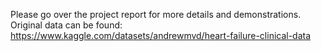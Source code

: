 Please go over the project report for more details and demonstrations.
Original data can be found: https://www.kaggle.com/datasets/andrewmvd/heart-failure-clinical-data
